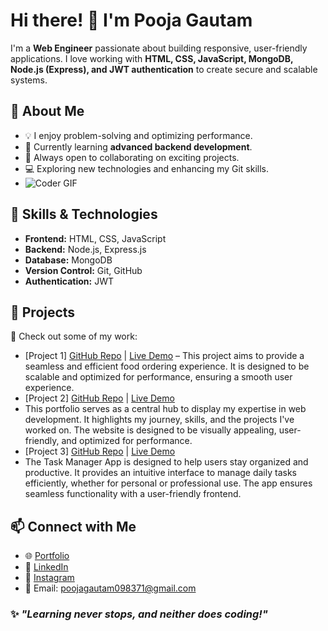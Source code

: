 # Hi there! 👋 I'm Pooja Gautam

I'm a **Web Engineer** passionate about building responsive, user-friendly applications. I love working with **HTML, CSS, JavaScript, MongoDB, Node.js (Express), and JWT authentication** to create secure and scalable systems.

## 🚀 About Me
- 💡 I enjoy problem-solving and optimizing performance.
- 🌱 Currently learning **advanced backend development**.
- 🔗 Always open to collaborating on exciting projects.
- 💻 Exploring new technologies and enhancing my Git skills.
- ![Coder GIF](https://media3.giphy.com/media/v1.Y2lkPTc5MGI3NjExaml6cTN0ZHR4MGZyaHFqODduaHlobHh4bml6aGJvang2bHE0MTJqcSZlcD12MV9pbnRlcm5hbF9naWZfYnlfaWQmY3Q9Zw/L1R1tvI9svkIWwpVYr/giphy.gif)


## 🔧 Skills & Technologies
- **Frontend:** HTML, CSS, JavaScript
- **Backend:** Node.js, Express.js
- **Database:** MongoDB
- **Version Control:** Git, GitHub
- **Authentication:** JWT

## 📌 Projects
🚀 Check out some of my work:
- [Project 1] [GitHub Repo](https://github.com/Pooja7307/CravingCourier) | [Live Demo](https://pooja7307.github.io/CravingCourier/)
– This project aims to provide a seamless and efficient food ordering experience. It is designed to be scalable and optimized for performance, ensuring a smooth user experience.  
- [Project 2] [GitHub Repo](https://github.com/Pooja7307/Portfolio) | [Live Demo](https://pooja7307.github.io/Portfolio/)
-  This portfolio serves as a central hub to display my expertise in web development. It highlights my journey, skills, and the projects I've worked on. The website is designed to be visually appealing, user-friendly, and optimized for performance.  
- [Project 3] [GitHub Repo](https://github.com/Pooja7307/TaskManager) | [Live Demo](https://pooja7307.github.io/TaskManager/)
-  The Task Manager App is designed to help users stay organized and productive. It provides an intuitive interface to manage daily tasks efficiently, whether for personal or professional use. The app ensures seamless functionality with a user-friendly frontend. 

## 📫 Connect with Me
- 🌐 [Portfolio](https://pooja7307.github.io/Portfolio/)  
- 💼 [LinkedIn](www.linkedin.com/in/pooja-gautam707)
- 📸 [Instagram](https://www.instagram.com/praise__77/)  
- 📩 Email: poojagautam098371@gmail.com 

### ✨ _"Learning never stops, and neither does coding!"_


<!--
**Pooja7307/Pooja7307** is a ✨ _special_ ✨ repository because its `README.md` (this file) appears on your GitHub profile.

Here are some ideas to get you started:

- 🔭 I’m currently working on ...
- 🌱 I’m currently learning ...
- 👯 I’m looking to collaborate on ...
- 🤔 I’m looking for help with ...
- 💬 Ask me about ...
- 📫 How to reach me: ...
- 😄 Pronouns: ...
- ⚡ Fun fact: ...
-->
